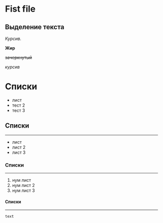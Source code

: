 # Fist file

## Выделение текста
*Курсив.*

 **Жир**

 ~~зачеркнутый~~

_курсив_
 
# Списки
- лист
- тест 2
- тест 3

## Списки
____

* лист
* лист 2
* лист 3

### Списки
----

1. нум лист
2. нум лист 2
3. нум лист 3

#### Списки
---

```sh
text
```